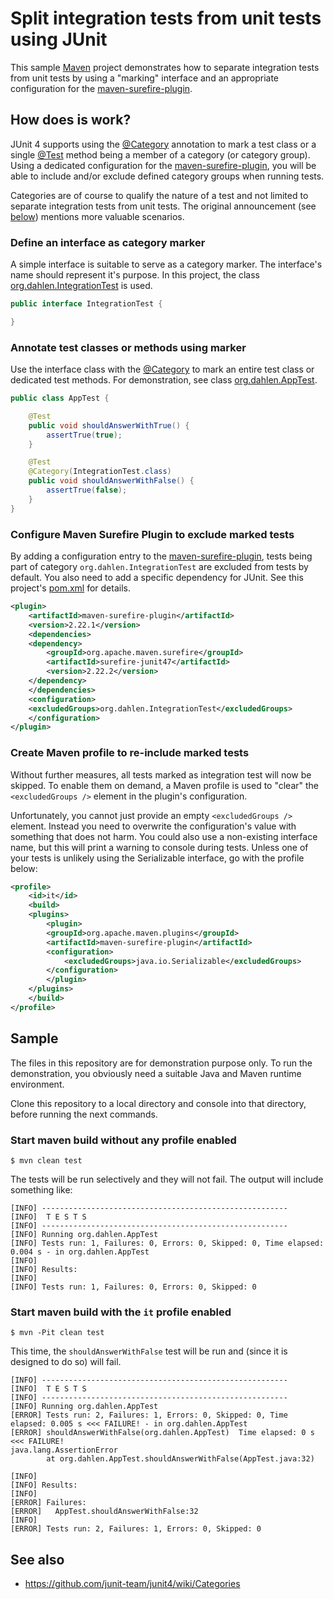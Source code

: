 # Split integration tests from unit tests using JUnit

This sample [Maven](https://maven.apache.org/) project demonstrates how to separate integration tests from unit tests by using a "marking" interface and an appropriate configuration for the [maven-surefire-plugin](https://maven.apache.org/surefire/maven-surefire-plugin/). 

## How does is work?

JUnit 4 supports using the [@Category](https://junit.org/junit4/javadoc/4.13/org/junit/experimental/categories/Category.html) annotation to mark a test class or a single [@Test](https://junit.org/junit4/javadoc/4.13/org/junit/Test.html) method being a member of a category (or category group). Using a dedicated configuration for the [maven-surefire-plugin](https://maven.apache.org/surefire/maven-surefire-plugin/), you will be able to include and/or exclude defined category groups when running tests.

Categories are of course to qualify the nature of a test and not limited to separate integration tests from unit tests. The original announcement (see [below](#see-also)) mentions more valuable scenarios.

### Define an interface as category marker

A simple interface is suitable to serve as a category marker. The interface's name should represent it's purpose. In this project, the class [org.dahlen.IntegrationTest](./src/test/java/org/dahlen/IntegrationTest.java) is used.

```java
public interface IntegrationTest {

}
```

### Annotate test classes or methods using marker

Use the interface class with the [@Category](https://junit.org/junit4/javadoc/4.13/org/junit/experimental/categories/Category.html) to mark an entire test class or dedicated test methods. For demonstration, see class [org.dahlen.AppTest](./src/test/java/org/dahlen/AppTest.java).

```java
public class AppTest {

    @Test
    public void shouldAnswerWithTrue() {
        assertTrue(true);
    }

    @Test
    @Category(IntegrationTest.class)
    public void shouldAnswerWithFalse() {
        assertTrue(false);
    }
}
```

### Configure Maven Surefire Plugin to exclude marked tests

By adding a configuration entry to the [maven-surefire-plugin](https://maven.apache.org/surefire/maven-surefire-plugin/), tests being part of category `org.dahlen.IntegrationTest` are excluded from tests by default. You also need to add a specific dependency for JUnit. See this project's [pom.xml](./pom.xml) for details.

```xml
<plugin>
    <artifactId>maven-surefire-plugin</artifactId>
    <version>2.22.1</version>
    <dependencies>
    <dependency>
        <groupId>org.apache.maven.surefire</groupId>
        <artifactId>surefire-junit47</artifactId>
        <version>2.22.2</version>
    </dependency>
    </dependencies>
    <configuration>
    <excludedGroups>org.dahlen.IntegrationTest</excludedGroups>
    </configuration>
</plugin>
```

### Create Maven profile to re-include marked tests

Without further measures, all tests marked as integration test will now be skipped. To enable them on demand, a Maven profile is used to "clear" the `<excludedGroups />` element in the plugin's configuration.

Unfortunately, you cannot just provide an empty `<excludedGroups />` element. Instead you need to overwrite the configuration's value with something that does not harm. You could also use a non-existing interface name, but this will print a warning to console during tests. Unless one of your tests is unlikely using the Serializable interface, go with the profile below:

```xml
<profile>
    <id>it</id>
    <build>
    <plugins>
        <plugin>
        <groupId>org.apache.maven.plugins</groupId>
        <artifactId>maven-surefire-plugin</artifactId>
        <configuration>
            <excludedGroups>java.io.Serializable</excludedGroups>
        </configuration>
        </plugin>
    </plugins>
    </build>
</profile>
```

## Sample

The files in this repository are for demonstration purpose only. To run the demonstration, you obviously need a suitable Java and Maven runtime environment. 

Clone this repository to a local directory and console into that directory, before running the next commands.

### Start maven build without any profile enabled  

```console
$ mvn clean test
```

The tests will be run selectively and they will not fail. The output will include something like:

```console
[INFO] -------------------------------------------------------
[INFO]  T E S T S
[INFO] -------------------------------------------------------
[INFO] Running org.dahlen.AppTest
[INFO] Tests run: 1, Failures: 0, Errors: 0, Skipped: 0, Time elapsed: 0.004 s - in org.dahlen.AppTest
[INFO] 
[INFO] Results:
[INFO]
[INFO] Tests run: 1, Failures: 0, Errors: 0, Skipped: 0
```

### Start maven build with the ```it``` profile enabled

```console
$ mvn -Pit clean test
```

This time, the `shouldAnswerWithFalse` test will be run and (since it is designed to do so) will fail.

```console
[INFO] -------------------------------------------------------
[INFO]  T E S T S
[INFO] -------------------------------------------------------
[INFO] Running org.dahlen.AppTest
[ERROR] Tests run: 2, Failures: 1, Errors: 0, Skipped: 0, Time elapsed: 0.005 s <<< FAILURE! - in org.dahlen.AppTest
[ERROR] shouldAnswerWithFalse(org.dahlen.AppTest)  Time elapsed: 0 s  <<< FAILURE!
java.lang.AssertionError
        at org.dahlen.AppTest.shouldAnswerWithFalse(AppTest.java:32)

[INFO] 
[INFO] Results:
[INFO]
[ERROR] Failures: 
[ERROR]   AppTest.shouldAnswerWithFalse:32
[INFO]
[ERROR] Tests run: 2, Failures: 1, Errors: 0, Skipped: 0
```

## See also

* https://github.com/junit-team/junit4/wiki/Categories